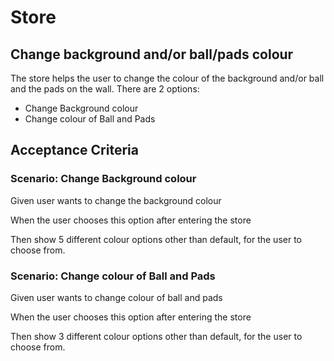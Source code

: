 # Store

## Change background and/or ball/pads colour

The store helps the user to change the colour of
the background and/or ball and the pads on the wall.
There are 2 options:
- Change Background colour
- Change colour of Ball and Pads

## Acceptance Criteria

### Scenario: Change Background colour

  Given user wants to change the background colour

  When the user chooses this option after entering
  the store

  Then show 5 different colour options other than
  default, for the user to choose from.

### Scenario: Change colour of Ball and Pads

  Given user wants to change colour of ball and
  pads
  
  When the user chooses this option after entering
  the store
  
  Then show 3 different colour options other than
  default, for the user to choose from.
  
